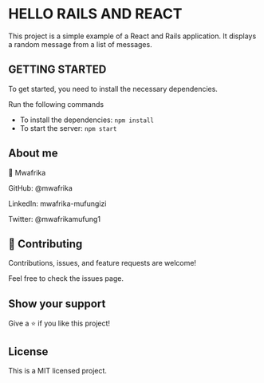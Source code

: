# HELLO RAILS AND REACT

This project is a simple example of a React and Rails application. It displays a random message from a list of messages.

## GETTING STARTED

To get started, you need to install the necessary dependencies.

Run the following commands

- To install the dependencies: `npm install`
- To start the server: `npm start`

## About me

👤 Mwafrika

GitHub: @mwafrika

LinkedIn: mwafrika-mufungizi

Twitter: @mwafrikamufung1

## 🤝 Contributing

Contributions, issues, and feature requests are welcome!

Feel free to check the issues page.

## Show your support

Give a ⭐️ if you like this project!

## License

This is a MIT licensed project.
